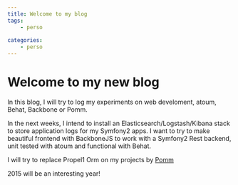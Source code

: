 ```yaml
---
title: Welcome to my blog
tags:
    - perso 
    
categories:
    - perso
---
```


# Welcome to my new blog

In this blog, I will try to log my experiments on web develoment, atoum, Behat, Backbone or Pomm.  

In the next weeks, I intend to install an Elasticsearch/Logstash/Kibana stack to store application logs for my Symfony2 apps. 
I want to try to make beautiful frontend with BackboneJS to work with a Symfony2 Rest backend, unit tested with atoum 
and functional with Behat. 

I will try to replace Propel1 Orm on my projects by [Pomm](http://www.pomm-project.org/)

2015 will be an interesting year!

 